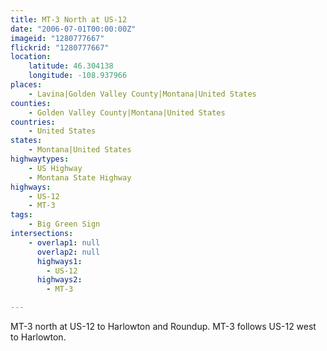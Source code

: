 ```yaml
---
title: MT-3 North at US-12
date: "2006-07-01T00:00:00Z"
imageid: "1280777667"
flickrid: "1280777667"
location:
    latitude: 46.304138
    longitude: -108.937966
places:
    - Lavina|Golden Valley County|Montana|United States
counties:
    - Golden Valley County|Montana|United States
countries:
    - United States
states:
    - Montana|United States
highwaytypes:
    - US Highway
    - Montana State Highway
highways:
    - US-12
    - MT-3
tags:
    - Big Green Sign
intersections:
    - overlap1: null
      overlap2: null
      highways1:
        - US-12
      highways2:
        - MT-3

---
```

MT-3 north at US-12 to Harlowton and Roundup.  MT-3 follows US-12 west to Harlowton.